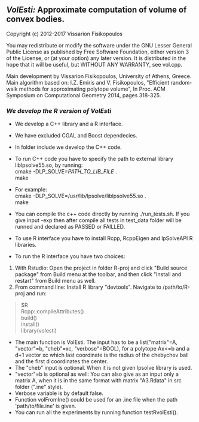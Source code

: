 ## *VolEsti:* Approximate computation of volume of convex bodies.

Copyright (c) 2012-2017 Vissarion Fisikopoulos

You may redistribute or modify the software under the GNU Lesser General Public License as published by Free Software Foundation, either version 3 of the License, or (at your option) any later version. It is distributed in the hope that it will be useful, but WITHOUT ANY WARRANTY, see vol.cpp.

Main development by Vissarion Fisikopoulos, University of Athens, Greece.
Main algorithm based on: I.Z. Emiris and V. Fisikopoulos, "Efficient random-walk methods for approximating polytope volume", In Proc. ACM Symposium on Computational Geometry 2014, pages 318-325.

### *We develop the R version of VolEsti*  

* We develop a C++ library and a R interface.
* We have excluded CGAL and Boost dependecies.
* In folder include we develop the C++ code.
* To run C++ code you have to specify the path to external library liblpsolve55.so, by running:  
cmake -DLP_SOLVE=_PATH_TO_LIB_FILE_ .  
make
* For example:  
cmake -DLP_SOLVE=/usr/lib/lpsolve/liblpsolve55.so .  
make  
* You can compile the c++ code directly by running ./run_tests.sh. If you give input -exp then after compile all tests in test_data folder will be runned and declared as PASSED or FAILLED.  
  
* To use R interface you have to install Rcpp, RcppEigen and lpSolveAPI R libraries.
* To run the R interface you have two choices:  
1. With Rstudio: Open the project in folder R-proj and click "Build source package" from Build menu at the toolbar, and then click "Install and restart" from Build menu as well.  
2. From command line: Install R library "devtools". Navigate to /path/to/R-proj and run:  
>$R  
>Rcpp::compileAttributes()  
>build()  
>install()  
>library(volesti)  
* The main function is VolEsti. The input has to be a list("matrix"=A, "vector"=b, "cheb"=xc, "verbose"=BOOL), for a polytope Ax<=b and a d+1 vector xc which last coordinate is the radius of the chebychev ball and the first d coordinates the center.
* The "cheb" input is optional. When it is not given lpsolve library is used.  
* "vector"=b is optional as well: You can also give as an input only a matrix A, when it is in the same format with matrix "A3.Rdata" in src folder (".ine" style).  
* Verbose variable is by default false.  
* Function volFromIne() could be used for an .ine file when the path 'path/to/file.ine' is given.  
* You can run all the experiments by running function testRvolEsti().  

